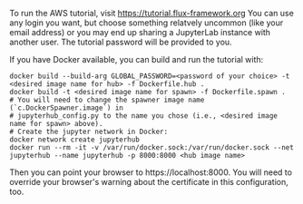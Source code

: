 To run the AWS tutorial, visit https://tutorial.flux-framework.org
You can use any login you want, but choose something relatvely uncommon
(like your email address) or you may end up sharing a JupyterLab
instance with another user. The tutorial password will be provided to you.

If you have Docker available, you can build and run the tutorial with:

```
docker build --build-arg GLOBAL_PASSWORD=<password of your choice> -t <desired image name for hub> -f Dockerfile.hub .
docker build -t <desired image name for spawn> -f Dockerfile.spawn .
# You will need to change the spawner image name (`c.DockerSpawner.image`) in
# jupyterhub_config.py to the name you chose (i.e., <desired image name for spawn> above).
# Create the jupyter network in Docker:
docker network create jupyterhub
docker run --rm -it -v /var/run/docker.sock:/var/run/docker.sock --net jupyterhub --name jupyterhub -p 8000:8000 <hub image name>
```
Then you can point your browser to https://localhost:8000. You will need
to override your browser's warning about the certificate in this configuration, too.

